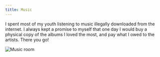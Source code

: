```yaml
---
title: Music
---
```


I spent most of my youth listening to music illegally downloaded from the internet. I always kept a promise to myself that one day I would buy a physical copy of the albums I loved the most, and pay what I owed to the artists. There you go! 

![Music room](/photos/music.jpg)
